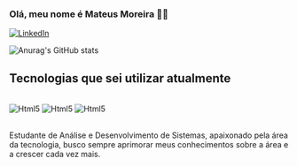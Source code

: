 ### Olá, meu nome é Mateus Moreira 👋🏻

[![LinkedIn](https://img.shields.io/badge/LinkedIn-0077B5?style=for-the-badge&logo=linkedin&logoColor=white)](https://www.linkedin.com/in/mateus-moreira-079b72331/)

![Anurag's GitHub stats](https://github-readme-stats.vercel.app/api?username=MateusTMoreira&show_icons=true&theme=tokyonight)

## Tecnologias que sei utilizar atualmente

<div style="display: inline_block"><br/>
    <img aligne="center" alt="Html5" src="https://img.shields.io/badge/HTML5-E34F26?style=for-the-badge&logo=html5&logoColor=white"/>
    <img aligne="center" alt="Html5" src="https://img.shields.io/badge/CSS3-1572B6?style=for-the-badge&logo=css3&logoColor=white"/>
    <img aligne="center" alt="Html5" src="https://img.shields.io/badge/PHP-777BB4?style=for-the-badge&logo=php&logoColor=white"/>
</div><br/>

Estudante de Análise e Desenvolvimento de Sistemas, apaixonado pela área da tecnologia, busco sempre aprimorar meus conhecimentos sobre a área e a crescer cada vez mais.
